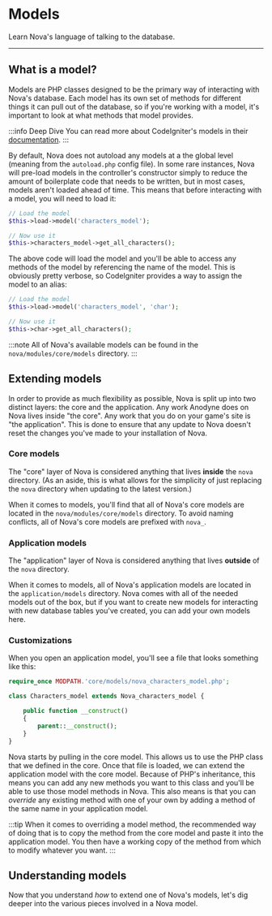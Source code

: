 # Models

Learn Nova's language of talking to the database.

---

## What is a model?

Models are PHP classes designed to be the primary way of interacting with Nova's database. Each model has its own set of methods for different things it can pull out of the database, so if you're working with a model, it's important to look at what methods that model provides.

:::info Deep Dive
You can read more about CodeIgniter's models in their [documentation](https://codeigniter.com/userguide2/general/models.html).
:::

By default, Nova does not autoload any models at a the global level (meaning from the `autoload.php` config file). In some rare instances, Nova will pre-load models in the controller's constructor simply to reduce the amount of boilerplate code that needs to be written, but in most cases, models aren't loaded ahead of time. This means that before interacting with a model, you will need to load it:

```php
// Load the model
$this->load->model('characters_model');

// Now use it
$this->characters_model->get_all_characters();
```

The above code will load the model and you'll be able to access any methods of the model by referencing the name of the model. This is obviously pretty verbose, so CodeIgniter provides a way to assign the model to an alias:

```php
// Load the model
$this->load->model('characters_model', 'char');

// Now use it
$this->char->get_all_characters();
```

:::note
All of Nova's available models can be found in the `nova/modules/core/models` directory.
:::

## Extending models

In order to provide as much flexibility as possible, Nova is split up into two distinct layers: the core and the application. Any work Anodyne does on Nova lives inside "the core". Any work that you do on your game's site is "the application". This is done to ensure that any update to Nova doesn't reset the changes you've made to your installation of Nova.

### Core models

The "core" layer of Nova is considered anything that lives __inside__ the `nova` directory. (As an aside, this is what allows for the simplicity of just replacing the `nova` directory when updating to the latest version.)

When it comes to models, you'll find that all of Nova's core models are located in the `nova/modules/core/models` directory. To avoid naming conflicts, all of Nova's core models are prefixed with `nova_`.

### Application models

The "application" layer of Nova is considered anything that lives __outside__ of the `nova` directory.

When it comes to models, all of Nova's application models are located in the `application/models` directory. Nova comes with all of the needed models out of the box, but if you want to create new models for interacting with new database tables you've created, you can add your own models here.

### Customizations

When you open an application model, you'll see a file that looks something like this:

```php
require_once MODPATH.'core/models/nova_characters_model.php';

class Characters_model extends Nova_characters_model {

	public function __construct()
	{
		parent::__construct();
	}
}
```

Nova starts by pulling in the core model. This allows us to use the PHP class that we defined in the core. Once that file is loaded, we can extend the application model with the core model. Because of PHP's inheritance, this means you can add any new methods you want to this class and you'll be able to use those model methods in Nova. This also means is that you can _override_ any existing method with one of your own by adding a method of the same name in your application model.

:::tip
When it comes to overriding a model method, the recommended way of doing that is to copy the method from the core model and paste it into the application model. You then have a working copy of the method from which to modify whatever you want.
:::

## Understanding models

Now that you understand _how_ to extend one of Nova's models, let's dig deeper into the various pieces involved in a Nova model.
